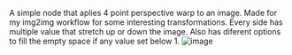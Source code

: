 A simple node that aplies 4 point perspective warp to an image. Made for my img2img workflow for some interesting transformations. Every side has multiple value that stretch up or down the image. Also has diferent options to fill the empty space if any value set below 1.
![image](https://github.com/didonix/image-perspective-comfyui/assets/166654956/3101e368-54ad-47d2-bcd2-eb36c4133d05)
